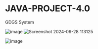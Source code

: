 # JAVA-PROJECT-4.0
GDGS System

![image](https://github.com/user-attachments/assets/1c0c161a-2382-4755-958d-972124de90a0)
![Screenshot 2024-09-28 113125](https://github.com/user-attachments/assets/81771585-7df9-4fe1-82ff-b90f9b3085a2)

![image](https://github.com/user-attachments/assets/bbbb348f-d074-41ef-9cd1-972a7cf80c81)
